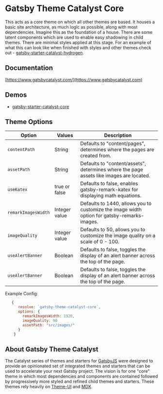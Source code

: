 # Gatsby Theme Catalyst Core

This acts as a core theme on which all other themes are based. It houses a basic site architecture, as much logic as possible, along with most dependencies. Imagine this as the foundation of a house. There are some latent components which are used to enable easy shadowing in child themes. There are minimal styles applied at this stage. For an example of what this can look like when finished with styles and other themes check out - [gatsby-starter-catalyst-hydrogen](https://gatsby-starter-catalyst-hydrogen.netlify.app/).

## Documentation

[https://www.gatsbycatalyst.com/](https://www.gatsbycatalyst.com)

## Demos

- [gatsby-starter-catalyst-core](https://gatsby-starter-catalyst-core.netlify.app/)

## Theme Options

| Option              | Values        | Description                                                                                 |
| ------------------- | ------------- | ------------------------------------------------------------------------------------------- |
| `contentPath`       | String        | Defaults to "content/pages", determines where the pages are created from.                   |
| `assetPath`         | String        | Defaults to "content/assets", determines where the page assets like images are located.     |
| `useKatex`          | true or false | Defaults to false, enables gatsby-remark-katex for displaying math equations.               |
| `remarkImagesWidth` | Integer value | Defaults to 1440, allows you to customize the image width option for gatsby-remarks-images. |
| `imageQuality`      | Integer value | Defaults to 50, allows you to customize the image quality on a scale of 0 - 100.            |
| `useAlertBanner`    | Boolean       | Defaults to false, toggles the display of an alert banner across the top of the page.       |
| `useAlertBanner`    | Boolean       | Defaults to false, toggles the display of an alert banner across the top of the page.       |

Example Config:

```js
   {
      resolve: `gatsby-theme-catalyst-core`,
      options: {
        remarkImagesWidth: 1920,
        imageQuality: 90
        assetPath: "src/images/"
      }
    }
```

## About Gatsby Theme Catalyst

The Catalyst series of themes and starters for [GatsbyJS](https://www.gatsbyjs.com/) were designed to provide an opinionated set of integrated themes and starters that can be used to accelerate your next Gatsby project. The vision is for one "core" theme in which most dependencies and components are contained followed by progressively more styled and refined child themes and starters. These themes rely heavily on [Theme-UI](https://theme-ui.com/) and [MDX](https://mdxjs.com/getting-started/gatsby/).
